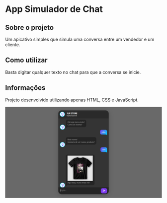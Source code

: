 # App Simulador de Chat

## Sobre o projeto

Um apicativo simples que simula uma conversa entre um vendedor e um cliente.

## Como utilizar

Basta digitar qualquer texto no chat para que a conversa se inicie.

## Informações

Projeto desenvolvido utilizando apenas HTML, CSS e JavaScript.

<img src="screenshot.jpg"/>
